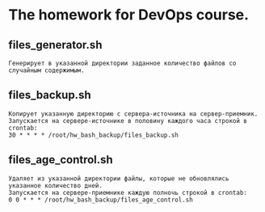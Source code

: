 # The homework for DevOps course.
 

## **files\_generator.sh**

    Генерирует в указанной директории заданное количество файлов со случайным содержимым.
    

## **files\_backup.sh**

    Копирует указанную директорию с сервера-источника на сервер-приемник. 
    Запускается на сервере-источнике в половину каждого часа строкой в crontab:
    30 * * * * /root/hw_bash_backup/files_backup.sh


## **files\_age\_control.sh**

    Удаляет из указанной директории файлы, которые не обновлялись указанное количество дней. 
    Запускается на сервере-приемнике каждую полночь строкой в crontab:
    0 0 * * * /root/hw_bash_backup/files_age_control.sh
    